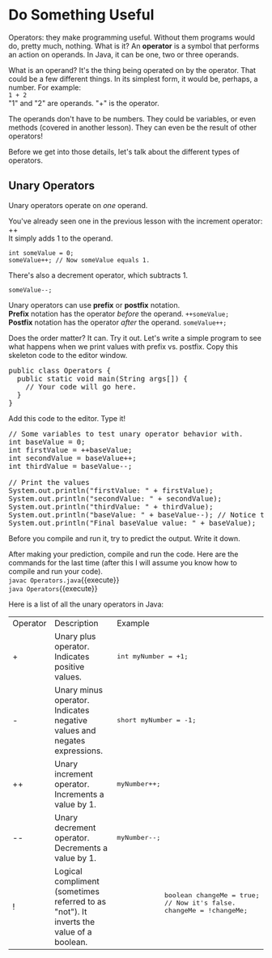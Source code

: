# Do Something Useful
Operators: they make programming useful. Without them programs would do, pretty much, nothing. What is it? 
An **operator** is a symbol that performs an action on operands. In Java, it can be one, two or three operands.

What is an operand? It's the thing being operated on by the operator. That could be a few different things. In its simplest form, it would be, perhaps, a number. For example:  
`1 + 2`  
&quot;1&quot; and &quot;2&quot; are operands. &quot;+&quot; is the operator.

The operands don't have to be numbers. They could be variables, or even methods (covered in another lesson). They can even be the result of other operators!

Before we get into those details, let's talk about the different types of operators.

## Unary Operators
Unary operators operate on _one_ operand.

You've already seen one in the previous lesson with the increment operator: ++  
It simply adds 1 to the operand.  
```
int someValue = 0;
someValue++; // Now someValue equals 1.
```

There's also a decrement operator, which subtracts 1.
```
someValue--;
```

Unary operators can use **prefix** or **postfix** notation.  
**Prefix** notation has the operator _before_ the operand. `++someValue;`  
**Postfix** notation has the operator _after_ the operand. `someValue++;`

Does the order matter? It can.
Try it out. Let's write a simple program to see what happens when we print values with prefix vs. postfix.
Copy this skeleton code to the editor window.
<pre class="file" data-filename="Operators.java" data-target="replace">
public class Operators {
  public static void main(String args[]) {
    // Your code will go here.
  }
}
</pre>

Add this code to the editor. Type it!
<pre class="file">
// Some variables to test unary operator behavior with.
int baseValue = 0;
int firstValue = ++baseValue;
int secondValue = baseValue++;
int thirdValue = baseValue--;

// Print the values
System.out.println("firstValue: " + firstValue);
System.out.println("secondValue: " + secondValue); 
System.out.println("thirdValue: " + thirdValue);
System.out.println("baseValue: " + baseValue--); // Notice the decrement here
System.out.println("Final baseValue value: " + baseValue);
</pre>

Before you compile and run it, try to predict the output. Write it down.  

After making your prediction, compile and run the code. Here are the commands for the last time (after this I will assume you know how to compile and run your code).  
`javac Operators.java`{{execute}}  
`java Operators`{{execute}}

Here is a list of all the unary operators in Java:
<table>
<tbody>
    <tr><td>Operator</td><td width="60%">Description</td><td>Example</td></tr>
    <tr>
        <td>+</td>
        <td>Unary plus operator. Indicates positive values.</td>
        <td><pre class="file">int myNumber = +1;</pre></td>
    </tr>
    <tr>
        <td>-</td>
        <td>Unary minus operator. Indicates negative values and negates expressions.</td>
        <td><pre class="file">short myNumber = -1;</pre></td>
    </tr> 
    <tr>
        <td>++</td>
        <td>Unary increment operator. Increments a value by 1.</td>
        <td><pre class="file">myNumber++;</pre></td>
    </tr>        
    <tr>
        <td>--</td>
        <td>Unary decrement operator. Decrements a value by 1.</td>
        <td><pre class="file">myNumber--;</pre></td>
    </tr>        
    <tr>
        <td>!</td>
        <td>Logical compliment (sometimes referred to as &quot;not&quot). It inverts the value of a boolean.</td>
        <td>
            <pre class="file">
            boolean changeMe = true;
            // Now it's false.
            changeMe = !changeMe;
            </pre>
        </td>
    </tr>
</tbody>
</table>